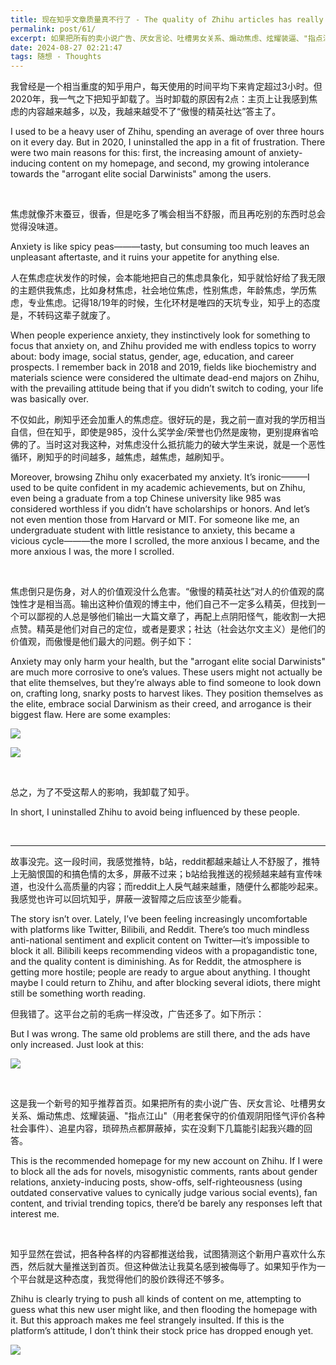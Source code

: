 ```yaml
---
title: 现在知乎文章质量真不行了 - The quality of Zhihu articles has really gone downhill
permalink: post/61/
excerpt: 如果把所有的卖小说广告、厌女言论、吐槽男女关系、煽动焦虑、炫耀装逼、"指点江山"（用老套保守的价值观阴阳怪气评价各种社会事件）、追星内容，琐碎热点都屏蔽掉，实在没剩下几篇能引起我兴趣的回答。<br> If I were to block all the ads for novels, misogynistic comments, rants about gender relations, anxiety-inducing posts, show-offs, self-righteousness (using outdated conservative values to cynically judge various social events), fan content, and trivial trending topics, there’d be barely any responses left that interest me.
date: 2024-08-27 02:21:47
tags: 随想 - Thoughts
---
```


我曾经是一个相当重度的知乎用户，每天使用的时间平均下来肯定超过3小时。但2020年，我一气之下把知乎卸载了。当时卸载的原因有2点：主页上让我感到焦虑的内容越来越多，以及，我越来越受不了“傲慢的精英社达”答主了。

I used to be a heavy user of Zhihu, spending an average of over three hours on it every day. But in 2020, I uninstalled the app in a fit of frustration. There were two main reasons for this: first, the increasing amount of anxiety-inducing content on my homepage, and second, my growing intolerance towards the "arrogant elite social Darwinists" among the users.

<br>

焦虑就像芥末蚕豆，很香，但是吃多了嘴会相当不舒服，而且再吃别的东西时总会觉得没味道。

Anxiety is like spicy peas———tasty, but consuming too much leaves an unpleasant aftertaste, and it ruins your appetite for anything else.

人在焦虑症状发作的时候，会本能地把自己的焦虑具象化，知乎就恰好给了我无限的主题供我焦虑，比如身材焦虑，社会地位焦虑，性别焦虑，年龄焦虑，学历焦虑，专业焦虑。记得18/19年的时候，生化环材是唯四的天坑专业，知乎上的态度是，不转码这辈子就废了。

When people experience anxiety, they instinctively look for something to focus that anxiety on, and Zhihu provided me with endless topics to worry about: body image, social status, gender, age, education, and career prospects. I remember back in 2018 and 2019, fields like biochemistry and materials science were considered the ultimate dead-end majors on Zhihu, with the prevailing attitude being that if you didn’t switch to coding, your life was basically over.

不仅如此，刷知乎还会加重人的焦虑症。很好玩的是，我之前一直对我的学历相当自信，但在知乎，即使是985，没什么奖学金/荣誉也仍然是废物，更别提麻省哈佛的了。当时这对我这种，对焦虑没什么抵抗能力的破大学生来说，就是一个恶性循环，刷知乎的时间越多，越焦虑，越焦虑，越刷知乎。

Moreover, browsing Zhihu only exacerbated my anxiety. It’s ironic———I used to be quite confident in my academic achievements, but on Zhihu, even being a graduate from a top Chinese university like 985 was considered worthless if you didn’t have scholarships or honors. And let’s not even mention those from Harvard or MIT. For someone like me, an undergraduate student with little resistance to anxiety, this became a vicious cycle———the more I scrolled, the more anxious I became, and the more anxious I was, the more I scrolled.

<br>

焦虑倒只是伤身，对人的价值观没什么危害。“傲慢的精英社达”对人的价值观的腐蚀性才是相当高。输出这种价值观的博主中，他们自己不一定多么精英，但找到一个可以鄙视的人总是够他们输出一大篇文章了，再配上点阴阳怪气，能收割一大把点赞。精英是他们对自己的定位，或者是要求；社达（社会达尔文主义）是他们的价值观，而傲慢是他们最大的问题。例子如下：

Anxiety may only harm your health, but the "arrogant elite social Darwinists" are much more corrosive to one’s values. These users might not actually be that elite themselves, but they’re always able to find someone to look down on, crafting long, snarky posts to harvest likes. They position themselves as the elite, embrace social Darwinism as their creed, and arrogance is their biggest flaw. Here are some examples:

![](1.png)

![](3.png)

<br>

总之，为了不受这帮人的影响，我卸载了知乎。

In short, I uninstalled Zhihu to avoid being influenced by these people.

<br>

---

故事没完。这一段时间，我感觉推特，b站，reddit都越来越让人不舒服了，推特上无脑恨国的和搞色情的太多，屏蔽不过来；b站给我推送的视频越来越有宣传味道，也没什么高质量的内容；而reddit上人戾气越来越重，随便什么都能吵起来。我感觉也许可以回坑知乎，屏蔽一波智障之后应该至少能看。

The story isn’t over. Lately, I’ve been feeling increasingly uncomfortable with platforms like Twitter, Bilibili, and Reddit. There’s too much mindless anti-national sentiment and explicit content on Twitter—it’s impossible to block it all. Bilibili keeps recommending videos with a propagandistic tone, and the quality content is diminishing. As for Reddit, the atmosphere is getting more hostile; people are ready to argue about anything. I thought maybe I could return to Zhihu, and after blocking several idiots, there might still be something worth reading.

但我错了。这平台之前的毛病一样没改，广告还多了。如下所示：

But I was wrong. The same old problems are still there, and the ads have only increased. Just look at this:

![](2.png)

<br>

这是我一个新号的知乎推荐首页。如果把所有的卖小说广告、厌女言论、吐槽男女关系、煽动焦虑、炫耀装逼、"指点江山"（用老套保守的价值观阴阳怪气评价各种社会事件）、追星内容，琐碎热点都屏蔽掉，实在没剩下几篇能引起我兴趣的回答。

This is the recommended homepage for my new account on Zhihu. If I were to block all the ads for novels, misogynistic comments, rants about gender relations, anxiety-inducing posts, show-offs, self-righteousness (using outdated conservative values to cynically judge various social events), fan content, and trivial trending topics, there’d be barely any responses left that interest me.

<br>

知乎显然在尝试，把各种各样的内容都推送给我，试图猜测这个新用户喜欢什么东西，然后就大量推送到首页。但这种做法让我莫名感到被侮辱了。如果知乎作为一个平台就是这种态度，我觉得他们的股价跌得还不够多。

Zhihu is clearly trying to push all kinds of content on me, attempting to guess what this new user might like, and then flooding the homepage with it. But this approach makes me feel strangely insulted. If this is the platform’s attitude, I don’t think their stock price has dropped enough yet.

![](4.png)
